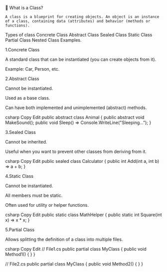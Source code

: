 🔹 What is a Class?

	A class is a blueprint for creating objects. An object is an instance of a class, containing data (attributes) and behavior (methods or functions).

Types of class
	Concrete Class
	Abstract Class
	Sealed Class
	Static Class
	Partial Class
	Nested Class
Examples.

1.Concrete Class

A standard class that can be instantiated (you can create objects from it).

Example: Car, Person, etc.

2.Abstract Class

Cannot be instantiated.

Used as a base class.

Can have both implemented and unimplemented (abstract) methods.

csharp
Copy
Edit
public abstract class Animal
{
    public abstract void MakeSound();
    public void Sleep() => Console.WriteLine("Sleeping...");
}

3.Sealed Class

Cannot be inherited.

Useful when you want to prevent other classes from deriving from it.

csharp
Copy
Edit
public sealed class Calculator
{
    public int Add(int a, int b) => a + b;
}

4.Static Class

Cannot be instantiated.

All members must be static.

Often used for utility or helper functions.

csharp
Copy
Edit
public static class MathHelper
{
    public static int Square(int x) => x * x;
}

5.Partial Class

Allows splitting the definition of a class into multiple files.

csharp
Copy
Edit
// File1.cs
public partial class MyClass
{
    public void Method1() { }
}

// File2.cs
public partial class MyClass
{
    public void Method2() { }
}
